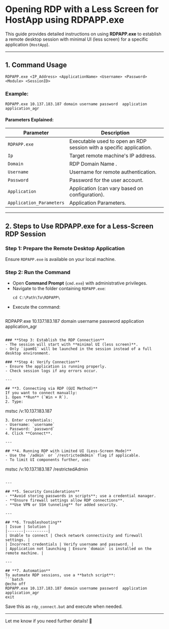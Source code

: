 # **Opening RDP with a Less Screen for HostApp using RDPAPP.exe**

This guide provides detailed instructions on using **RDPAPP.exe** to establish a remote desktop session with minimal UI (less screen) for a specific application (`HostApp`).

---

## **1. Command Usage**
```
RDPAPP.exe <IP_Address> <ApplicationName> <Username> <Password> <Module> <SessionID>
```

### **Example:**
```
RDPAPP.exe 10.137.183.187 domain username password  application  application_agr
```

#### **Parameters Explained:**
| Parameter      | Description |
|---------------|-------------|
| `RDPAPP.exe`  | Executable used to open an RDP session with a specific application. |
| `Ip ` | Target remote machine's IP address. |
| `Domain`      | RDP Domain Name . |
| `Username`         | Username for remote authentication. |
| `Password`  | Password for the user account. |
| `Application`         |Application (can vary based on configuration). |
| `Application_Parameters`        | Application Parameters. |

---

## **2. Steps to Use RDPAPP.exe for a Less-Screen RDP Session**
### **Step 1: Prepare the Remote Desktop Application**
Ensure `RDPAPP.exe` is available on your local machine.

### **Step 2: Run the Command**
- Open **Command Prompt** (`cmd.exe`) with administrative privileges.
- Navigate to the folder containing `RDPAPP.exe`:
  ```
  cd C:\Path\To\RDPAPP\
  ```
- Execute the command:
  ```
 RDPAPP.exe 10.137.183.187 domain username password  application  application_agr
  ```

### **Step 3: Establish the RDP Connection**
- The session will start with **minimal UI (less screen)**.
- Only `ipam01` will be launched in the session instead of a full desktop environment.

### **Step 4: Verify Connection**
- Ensure the application is running properly.
- Check session logs if any errors occur.

---

## **3. Connecting via RDP (GUI Method)**
If you want to connect manually:
1. Open **Run** (`Win + R`).
2. Type:
   ```
   mstsc /v:10.137.183.187
   ```
3. Enter credentials:
   - Username: `username`
   - Password: `password`
4. Click **Connect**.

---

## **4. Running RDP with Limited UI (Less-Screen Mode)**
- Use the `/admin` or `/restrictedAdmin` flag if applicable.
- To limit UI components further, use:
  ```
  mstsc /v:10.137.183.187 /restrictedAdmin
  ```

---

## **5. Security Considerations**
- **Avoid storing passwords in scripts**; use a credential manager.
- **Ensure firewall settings allow RDP connections**.
- **Use VPN or SSH tunneling** for added security.

---

## **6. Troubleshooting**
| Issue | Solution |
|-------|----------|
| Unable to connect | Check network connectivity and firewall settings. |
| Incorrect credentials | Verify username and password. |
| Application not launching | Ensure `domain` is installed on the remote machine. |

---

## **7. Automation**
To automate RDP sessions, use a **batch script**:
```batch
@echo off
RDPAPP.exe 10.137.183.187 domain username password  application  application_agr
exit
```
Save this as `rdp_connect.bat` and execute when needed.

---

Let me know if you need further details! 🚀
